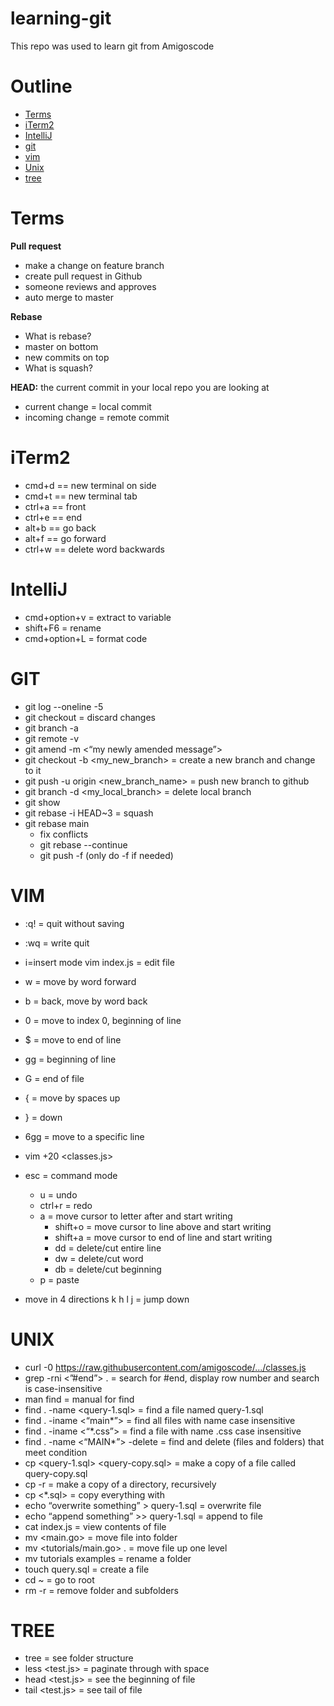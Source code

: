 # learning-git

This repo was used to learn git from Amigoscode

# Outline
- [Terms](#terms)
- [iTerm2](#iterm2)
- [IntelliJ](#intellij)
- [git](#git)
- [vim](#vim)
- [Unix](#unix)
- [tree](#tree)


# Terms
**Pull request**
* make a change on feature branch
* create pull request in Github
* someone reviews and approves
* auto merge to master


**Rebase**
* What is rebase?
* master on bottom
* new commits on top
* What is squash?

**HEAD:** the current commit in your local repo you are looking at
* current change = local commit
* incoming change = remote commit 



# iTerm2
* cmd+d == new terminal on side
* cmd+t == new terminal tab
* ctrl+a == front
* ctrl+e == end
* alt+b == go back
* alt+f == go forward
* ctrl+w == delete word backwards

# IntelliJ
* cmd+option+v = extract to variable
* shift+F6 = rename
* cmd+option+L = format code 

# GIT
* git log --oneline -5
* git checkout <myfile name> = discard changes 
* git branch -a
* git remote -v
* git amend -m <“my newly amended message”>
* git checkout -b <my_new_branch> = create a new branch and change to it
* git push -u origin <new_branch_name> = push new branch to github
* git branch -d <my_local_branch> = delete local branch
* git show
* git rebase -i HEAD~3 = squash
* git rebase main
	* fix conflicts
	* git rebase --continue
	* git push -f   (only do -f if needed)

# VIM
* :q! = quit without saving
* :wq = write quit
* i=insert mode
vim index.js = edit file
* w = move by word forward
* b = back, move by word back
* 0 = move to index 0, beginning of line 
* $ = move to end of line
* gg = beginning of line
* G = end of file
* { = move by spaces up
* } = down
* 6gg = move to a specific line 
* vim +20 <classes.js>
* esc = command mode
	* u = undo
	* ctrl+r = redo
  *	a = move cursor to letter after and start writing 
	* shift+o = move cursor to line above and start writing
	* shift+a = move cursor to end of line and start writing
	* dd = delete/cut entire line
	* dw = delete/cut word
	* db = delete/cut beginning
  * p = paste
  

* move in 4 directions
   k
h    l
   j = jump down


# UNIX
* curl -0 <https://raw.githubusercontent.com/amigoscode/.../classes.js>
* grep  -rni <”#end”> . = search for #end, display row number and search is case-insensitive
* man find = manual for find
* find . -name <query-1.sql> = find a file named query-1.sql 
* find . -iname <“main*”> = find all files with name case insensitive
* find . -iname <“*.css”> = find a file with name  .css case insensitive
* find . -name <“MAIN*”> -delete = find and delete (files and folders) that meet condition
* cp <query-1.sql> <query-copy.sql> = make a copy of a file called query-copy.sql
* cp -r <tutorial> <tutorials-copy> = make a copy of a directory, recursively
* cp <*.sql> = copy everything with 
* echo “overwrite something” > query-1.sql = overwrite file
* echo “append something” >> query-1.sql = append to file
* cat index.js = view contents of file
* mv <main.go> <tutorials> = move file into folder
* mv <tutorials/main.go> . = move file up one level
* mv tutorials examples = rename a folder
* touch query.sql = create a file 
* cd ~ 		= 		go to root
* rm -r 		= remove folder and subfolders

# TREE
* tree <example> = see folder structure
* less <test.js> = paginate through with space
* head <test.js> = see the beginning of file
* tail <test.js> = see tail of file
